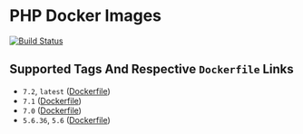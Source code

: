 # PHP Docker Images

[![Build Status](https://travis-ci.org/schroedan/docker-hub-php.svg?branch=5.6)](https://travis-ci.org/schroedan/docker-hub-php)

## Supported Tags And Respective `Dockerfile` Links

* `7.2`, `latest` ([Dockerfile](7.2/Dockerfile))
* `7.1` ([Dockerfile](7.1/Dockerfile))
* `7.0` ([Dockerfile](7.0/Dockerfile))
* `5.6.36`, `5.6` ([Dockerfile](5.6/Dockerfile))
